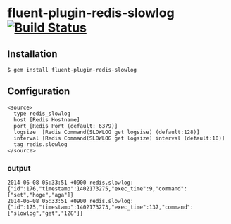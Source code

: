 # fluent-plugin-redis-slowlog [![Build Status](https://travis-ci.org/mominosin/fluent-plugin-redis-slowlog.svg?branch=master)](https://travis-ci.org/mominosin/fluent-plugin-redis-slowlog)

## Installation

    $ gem install fluent-plugin-redis-slowlog

## Configuration
```config
<source>
  type redis_slowlog
  host [Redis Hostname]
  port [Redis Port (default: 6379)]
  logsize  [Redis Command(SLOWLOG get logsise) (default:128)]
  interval [Redis Command(SLOWLOG get logsize) interval (default:10)]
  tag redis.slowlog
</source>
```

### output
```
2014-06-08 05:33:51 +0900 redis.slowlog: {"id":176,"timestamp":1402173275,"exec_time":9,"command":["set","hoge","aga"]}
2014-06-08 05:33:51 +0900 redis.slowlog: {"id":175,"timestamp":1402173273,"exec_time":137,"command":["slowlog","get","128"]}
```
